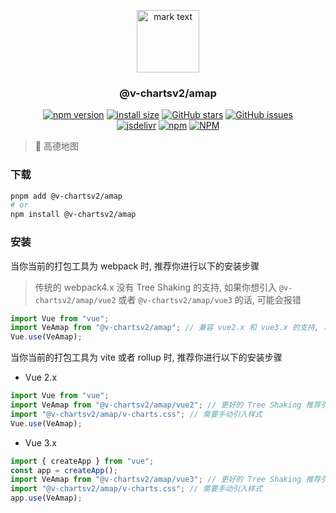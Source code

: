 <p align="center">
<img src="https://raw.githubusercontent.com/denaro-org/v-charts2/main/docs/.vuepress/public/favicon.ico" alt="mark text" width="100" height="100">
</p>

<h3 align="center">@v-chartsv2/amap</h3>

<p align="center">
  <a href="https://www.npmjs.com/package/@v-chartsv2/amap" target="_blank"><img alt="npm version" src="https://img.shields.io/npm/v/@v-chartsv2/amap"></a>
  <a href="https://packagephobia.com/result?p=@v-chartsv2/amap" target="_blank"><img alt="install size" src="https://packagephobia.now.sh/badge?p=@v-chartsv2/amap"></a>
  <a href="https://github.com/denaro-org/v-charts2/stargazers" target="_blank"><img alt="GitHub stars" src="https://img.shields.io/github/stars/denaro-org/v-charts2"></a>
  <a href="https://github.com/denaro-org/v-charts2/issues" target="_blank"><img alt="GitHub issues" src="https://img.shields.io/github/issues/denaro-org/v-charts2"></a>
  <br />
  <a href="https://www.jsdelivr.com/package/npm/@v-chartsv2/amap" target="_blank"><img alt="jsdelivr" src="https://data.jsdelivr.com/v1/package/npm/@v-chartsv2/amap/badge"></a>
  <a href="https://www.npmjs.com/package/@v-chartsv2/amap" target="_blank"><img alt="npm" src="https://img.shields.io/node/v/@v-chartsv2/amap"></a>
  <a href="https://github.com/denaro-org/v-charts2/blob/main/LICENSE" target="_blank"><img alt="NPM" src="https://img.shields.io/npm/l/@v-chartsv2/amap"></a>
</p>

> :tada: 高德地图

### 下载

```bash
pnpm add @v-chartsv2/amap
# or
npm install @v-chartsv2/amap
```

### 安装

当你当前的打包工具为 webpack 时, 推荐你进行以下的安装步骤

> 传统的 webpack4.x 没有 Tree Shaking 的支持, 如果你想引入 `@v-chartsv2/amap/vue2` 或者 `@v-chartsv2/amap/vue3` 的话, 可能会报错

```javascript
import Vue from "vue";
import VeAmap from "@v-chartsv2/amap"; // 兼容 vue2.x 和 vue3.x 的支持, 将会自动加载支持 vue2.x 的支持包或者支持 vue3.x 的支持包
Vue.use(VeAmap);
```

当你当前的打包工具为 vite 或者 rollup 时, 推荐你进行以下的安装步骤

- Vue 2.x

```javascript
import Vue from "vue";
import VeAmap from "@v-chartsv2/amap/vue2"; // 更好的 Tree Shaking 推荐引入 vue2.x 的专属支持包
import "@v-chartsv2/amap/v-charts.css"; // 需要手动引入样式
Vue.use(VeAmap);
```

- Vue 3.x

```javascript
import { createApp } from "vue";
const app = createApp();
import VeAmap from "@v-chartsv2/amap/vue3"; // 更好的 Tree Shaking 推荐引入 vue3.x 的专属支持包
import "@v-chartsv2/amap/v-charts.css"; // 需要手动引入样式
app.use(VeAmap);
```
